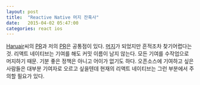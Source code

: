 ```yaml
---
layout: post
title:  "Reactive Native 머지 잔혹사"
date:   2015-04-02 05:47:00
categories: react ios
---
```


[Haruair](http://haruair.com/)씨의 [PR](https://github.com/facebook/react-native/pull/340)과 저의 [PR](https://github.com/facebook/react-native/pull/344)은 공통점이 있다. [머](https://github.com/facebook/react-native/commit/9a4ee17adba756e676ea2585e13ca4e5884801a5)[지](https://github.com/facebook/react-native/commit/31c4ff0dd62ee705353c2b4de916a151f89410d4)가 되었지만 흔적조차 찾기어렵다는 것. 리액트 네이티브는 기여를 해도 커밋 이름이 남지 않는다. 모든 기여를 수작업으로 머지하기 때문. 기분 좋은 정책은 아니고 어이가 없기도 하다. 오픈소스에 기여하고 싶은 사람들은 대부분 기여자로 오르고 싶을텐데 현재의 리액트 네이티브는 그런 부분에서 주의할 필요가 있다.

